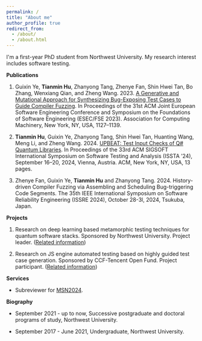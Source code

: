 ```yaml
---
permalink: /
title: "About me"
author_profile: true
redirect_from: 
  - /about/
  - /about.html
---
```


I'm a first-year PhD student from Northwest University. My research interest includes software testing. 

**Publications**

1. Guixin Ye, **Tianmin Hu**, Zhanyong Tang, Zhenye Fan, Shin Hwei Tan, Bo Zhang, Wenxiang Qian, and Zheng Wang. 2023. [A Generative and Mutational Approach for Synthesizing Bug-Exposing Test Cases to Guide Compiler Fuzzing](../files/fse23main-p944-p-b0714b72a6-73634-final.pdf). In Proceedings of the 31st ACM Joint European Software Engineering Conference and Symposium on the Foundations of Software Engineering (ESEC/FSE 2023). Association for Computing Machinery, New York, NY, USA, 1127–1139.

2. **Tianmin Hu**, Guixin Ye, Zhanyong Tang, Shin Hwei Tan, Huanting Wang, Meng Li, and Zheng Wang. 2024. [UPBEAT: Test Input Checks of Q# Quantum Libraries](../files/issta24main-p424-p-45a796a548-80293-final.pdf). In Proceedings of the 33rd ACM SIGSOFT International Symposium on Software Testing and Analysis (ISSTA ’24), September 16–20, 2024, Vienna, Austria. ACM, New York, NY, USA, 13 pages. 

3. Zhenye Fan, Guixin Ye, **Tianmin Hu** and Zhanyong Tang. 2024. History-driven Compiler Fuzzing via Assembling and Scheduling Bug-triggering Code Segments. The 35th IEEE International Symposium on Software Reliability Engineering (ISSRE 2024), October 28-3l, 2024, Tsukuba, Japan. 

**Projects**

1. Research on deep learning based metamorphic testing techniques for quantum software stacks. Sponsored by Northwest University. Project leader. ([Related information](https://yjs.nwu.edu.cn/info/1017/2847.htm))

2. Research on JS engine automated testing based on highly guided test case generation. Sponsored by CCF-Tencent Open Fund. Project participant. ([Related information](https://www.ccf.org.cn/Collaboration/Enterprise_Fund/News/tx/2022-02-28/756316.shtml))

**Services**

+ Subreviewer for [MSN2024](https://ieee-msn.org/2024/index.php).

**Biography**

+ September 2021 - up to now, Successive postgraduate and doctoral programs of study, Northwest University.

+ September 2017 - June 2021, Undergraduate, Northwest University.
